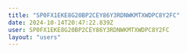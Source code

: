 ```yaml
---
title: "SP0FX1EKE8G20BP2CEY86Y3RDNWKMTXWDPC8Y2FC"
date: 2024-10-14T20:47:22.839Z
user: SP0FX1EKE8G20BP2CEY86Y3RDNWKMTXWDPC8Y2FC
layout: "users"
---
```

    
